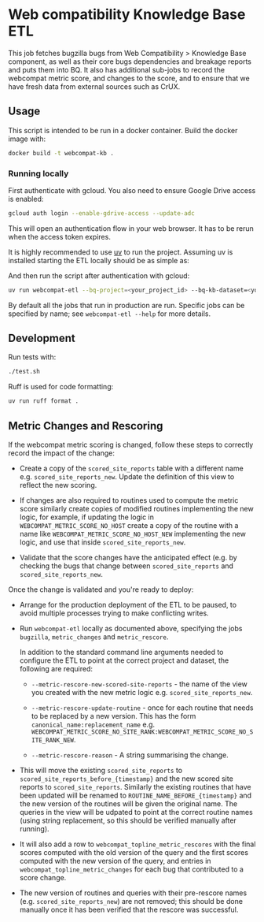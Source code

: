 # Web compatibility Knowledge Base ETL

This job fetches bugzilla bugs from Web Compatibility > Knowledge Base
component, as well as their core bugs dependencies and breakage
reports and puts them into BQ. It also has additional sub-jobs to
record the webcompat metric score, and changes to the score, and to
ensure that we have fresh data from external sources such as CrUX.

## Usage

This script is intended to be run in a docker container.
Build the docker image with:

```sh
docker build -t webcompat-kb .
```

### Running locally

First authenticate with gcloud. You also need to ensure Google Drive
access is enabled:

```sh
gcloud auth login --enable-gdrive-access --update-adc
```

This will open an authentication flow in your web browser. It has to
be rerun when the access token expires.

It is highly recommended to use [uv](https://docs.astral.sh/uv/) to
run the project. Assuming uv is installed starting the ETL locally
should be as simple as:

And then run the script after authentication with gcloud:

```sh
uv run webcompat-etl --bq-project=<your_project_id> --bq-kb-dataset=<your_dataset_id> --no-write
```

By default all the jobs that run in production are run. Specific jobs
can be specified by name; see `webcompat-etl --help` for more details.

## Development

Run tests with:

```sh
./test.sh
```

Ruff is used for code formatting:
```sh
uv run ruff format .
```

## Metric Changes and Rescoring

If the webcompat metric scoring is changed, follow these steps to
correctly record the impact of the change:

* Create a copy of the `scored_site_reports` table with a different
  name e.g. `scored_site_reports_new`.  Update the definition of this
  view to reflect the new scoring.

* If changes are also required to routines used to compute the metric
  score similarly create copies of modified routines implementing the
  new logic, for example, if updating the logic in
  `WEBCOMPAT_METRIC_SCORE_NO_HOST` create a copy of the routine with a
  name like `WEBCOMPAT_METRIC_SCORE_NO_HOST_NEW` implementing the new
  logic, and use that inside `scored_site_reports_new`.

* Validate that the score changes have the anticipated effect (e.g. by
  checking the bugs that change between `scored_site_reports` and
  `scored_site_reports_new`.

Once the change is validated and you're ready to deploy:

* Arrange for the production deployment of the ETL to be paused, to
  avoid multiple processes trying to make conflicting writes.

* Run `webcompat-etl` locally as documented above, specifying the jobs
  `bugzilla`, `metric_changes` and `metric_rescore`.

  In addition to the standard command line arguments needed to
  configure the ETL to point at the correct project and dataset, the
  following are required:

  * `--metric-rescore-new-scored-site-reports` - the name of the view
    you created with the new metric logic
    e.g. `scored_site_reports_new`.

  * `--metric-rescore-update-routine` - once for each routine that
    needs to be replaced by a new version. This has the form
    `canonical_name:replacement_name`
    e.g. `WEBCOMPAT_METRIC_SCORE_NO_SITE_RANK:WEBCOMPAT_METRIC_SCORE_NO_SITE_RANK_NEW`.

  * `--metric-rescore-reason` - A string summarising the change.

* This will move the existing `scored_site_reports` to
  `scored_site_reports_before_{timestamp}` and the new scored site
  reports to `scored_site_reports`. Similarly the existing routines
  that have been updated will be renamed to
  `ROUTINE_NAME_BEFORE_{timestamp}` and the new version of the
  routines will be given the original name. The queries in the view
  will be udpated to point at the correct routine names (using string
  replacement, so this should be verified manually after running).

* It will also add a row to `webcompat_topline_metric_rescores` with
  the final scores computed with the old version of the query and the
  first scores computed with the new version of the query, and entries
  in `webcompat_topline_metric_changes` for each bug that contributed
  to a score change.

* The new version of routines and queries with their pre-rescore names
  (e.g. `scored_site_reports_new`) are not removed; this should be
  done manually once it has been verified that the rescore was
  successful.

